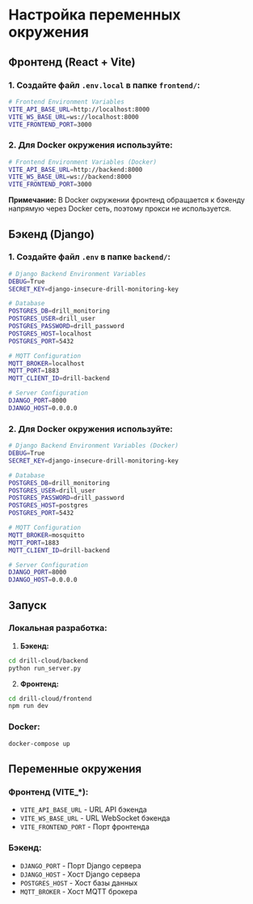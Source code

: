 # Настройка переменных окружения

## Фронтенд (React + Vite)

### 1. Создайте файл `.env.local` в папке `frontend/`:

```bash
# Frontend Environment Variables
VITE_API_BASE_URL=http://localhost:8000
VITE_WS_BASE_URL=ws://localhost:8000
VITE_FRONTEND_PORT=3000
```

### 2. Для Docker окружения используйте:

```bash
# Frontend Environment Variables (Docker)
VITE_API_BASE_URL=http://backend:8000
VITE_WS_BASE_URL=ws://backend:8000
VITE_FRONTEND_PORT=3000
```

**Примечание:** В Docker окружении фронтенд обращается к бэкенду напрямую через Docker сеть, поэтому прокси не используется.

## Бэкенд (Django)

### 1. Создайте файл `.env` в папке `backend/`:

```bash
# Django Backend Environment Variables
DEBUG=True
SECRET_KEY=django-insecure-drill-monitoring-key

# Database
POSTGRES_DB=drill_monitoring
POSTGRES_USER=drill_user
POSTGRES_PASSWORD=drill_password
POSTGRES_HOST=localhost
POSTGRES_PORT=5432

# MQTT Configuration
MQTT_BROKER=localhost
MQTT_PORT=1883
MQTT_CLIENT_ID=drill-backend

# Server Configuration
DJANGO_PORT=8000
DJANGO_HOST=0.0.0.0
```

### 2. Для Docker окружения используйте:

```bash
# Django Backend Environment Variables (Docker)
DEBUG=True
SECRET_KEY=django-insecure-drill-monitoring-key

# Database
POSTGRES_DB=drill_monitoring
POSTGRES_USER=drill_user
POSTGRES_PASSWORD=drill_password
POSTGRES_HOST=postgres
POSTGRES_PORT=5432

# MQTT Configuration
MQTT_BROKER=mosquitto
MQTT_PORT=1883
MQTT_CLIENT_ID=drill-backend

# Server Configuration
DJANGO_PORT=8000
DJANGO_HOST=0.0.0.0
```

## Запуск

### Локальная разработка:

1. **Бэкенд:**
```bash
cd drill-cloud/backend
python run_server.py
```

2. **Фронтенд:**
```bash
cd drill-cloud/frontend
npm run dev
```

### Docker:

```bash
docker-compose up
```

## Переменные окружения

### Фронтенд (VITE_*):
- `VITE_API_BASE_URL` - URL API бэкенда
- `VITE_WS_BASE_URL` - URL WebSocket бэкенда  
- `VITE_FRONTEND_PORT` - Порт фронтенда

### Бэкенд:
- `DJANGO_PORT` - Порт Django сервера
- `DJANGO_HOST` - Хост Django сервера
- `POSTGRES_HOST` - Хост базы данных
- `MQTT_BROKER` - Хост MQTT брокера 